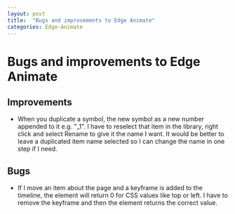```yaml
---
layout: post
title:  "Bugs and improvements to Edge Animate"
categories: Edge-Animate
---
```


# Bugs and improvements to Edge Animate

## Improvements

* When you duplicate a symbol, the new symbol as a new number appended to it e.g. "_1". I have to reselect that item in the library, right click and select Rename to give it the name I want. It would be better to leave a duplicated item name selected so I can change the name in one step if I need.

## Bugs
* If I move an item about the page and a keyframe is added to the timeline, the element will return 0 for CSS values like top or left. I have to remove the keyframe and then the element returns the correct value.
